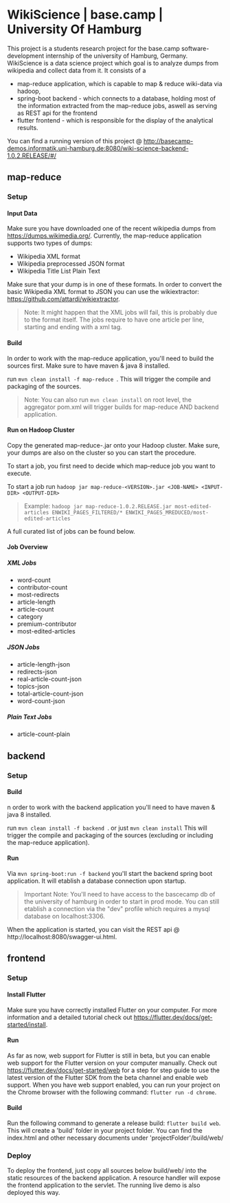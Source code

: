 # WikiScience | base.camp | University Of Hamburg
This project is a students research project for the base.camp software-development internship of the university of Hamburg, Germany.
WikiScience is a data science project which goal is to analyze dumps from wikipedia and collect data from it.
It consists of a 
* map-reduce application, which is capable to map & reduce wiki-data via hadoop, 
* spring-boot backend - which connects to a database, holding most of the information extracted from the map-reduce jobs, aswell as
serving as REST api for the frontend
* flutter frontend - which is responsible for the display of the analytical results.
 
You can find a running version of this project @ http://basecamp-demos.informatik.uni-hamburg.de:8080/wiki-science-backend-1.0.2.RELEASE/#/
## map-reduce
### Setup
#### Input Data
Make sure you have downloaded one of the recent wikipedia dumps from https://dumps.wikimedia.org/.
Currently, the map-reduce application supports two types of dumps:
 * Wikipedia XML format
 * Wikipedia preprocessed JSON format
 * Wikipedia Title List Plain Text

Make sure that your dump is in one of these formats.
In order to convert the basic Wikipedia XML format to JSON you can use the wikiextractor: https://github.com/attardi/wikiextractor.

> Note: It might happen that the XML jobs will fail, this is probably due to the format itself. 
The jobs require to have one article per line, starting and ending with a xml tag.
#### Build
In order to work with the map-reduce application, you'll need to build the sources first.
Make sure to have maven & java 8 installed.

run ```mvn clean install -f map-reduce ```. This will trigger the compile and packaging of the sources.

> Note: You can also run ```mvn clean install``` on root level, the aggregator pom.xml will trigger builds for map-reduce AND backend application.
#### Run on Hadoop Cluster
Copy the generated map-reduce-<VERSION>.jar onto your Hadoop cluster.
Make sure, your dumps are also on the cluster so you can start the procedure.

To start a job, you first need to decide which map-reduce job you want to execute.

To start a job run ```hadoop jar map-reduce-<VERSION>.jar <JOB-NAME> <INPUT-DIR> <OUTPUT-DIR>```

> Example: ```hadoop jar map-reduce-1.0.2.RELEASE.jar most-edited-articles ENWIKI_PAGES_FILTERED/* ENWIKI_PAGES_MREDUCED/most-edited-articles```

A full curated list of jobs can be found below.
#### Job Overview
##### XML Jobs
* word-count
* contributor-count
* most-redirects 
* article-length 
* article-count
* category 
* premium-contributor
* most-edited-articles

##### JSON Jobs
* article-length-json
* redirects-json
* real-article-count-json
* topics-json
* total-article-count-json
* word-count-json

##### Plain Text Jobs
* article-count-plain
## backend
### Setup
#### Build
n order to work with the backend application you'll need to have maven & java 8 installed.

run ```mvn clean install -f backend ```. or just ```mvn clean install``` This will trigger the compile and packaging of the sources (excluding or including the map-reduce application).

#### Run
Via ```mvn spring-boot:run -f backend``` you'll start the backend spring boot application. It will etablish a database connection upon startup.

> Important Note: You'll need to have access to the bascecamp db of the university of hamburg in order to start in prod mode.
> You can still etablish a connection via the "dev" profile which requires a mysql database on localhost:3306.

When the application is started, you can visit the REST api @ http://localhost:8080/swagger-ui.html.
## frontend
### Setup
#### Install Flutter
Make sure you have correctly installed Flutter on your computer.
For more information and a detailed tutorial check out https://flutter.dev/docs/get-started/install.
#### Run
As far as now, web support for Flutter is still in beta, but you can enable web support for the Flutter version on your computer manually.
Check out https://flutter.dev/docs/get-started/web for a step for step guide to use the latest version of the Flutter SDK from the beta channel and enable web support.
When you have web support enabled, you can run your project on the Chrome browser with the following command: ```flutter run -d chrome```.
#### Build
Run the following command to generate a release build: ```flutter build web```.
This will create a 'build' folder in your project folder. You can find the index.html and other necessary documents under 'projectFolder'/build/web/
### Deploy
To deploy the frontend, just copy all sources below build/web/ into the static resources of the backend application.
A resource handler will expose the frontend application to the servlet. The running live demo is also deployed this way.
